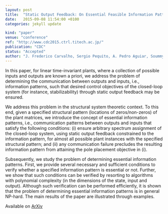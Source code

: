 ```yaml
---
layout: post
title:  "Static Output Feedback: On Essential Feasible Information Patterns"
date:   2015-09-08 11:54:00 +0100
categories: jekyll update

kind: "paper"
venue: "conference"
ref: "http://www.cdc2015.ctrl.titech.ac.jp/"
publication: "CDC"
status: "Accepted"
author: "J. Frederico Carvalho, Sergio Pequito, A. Pedro Aguiar, Soummya Kar, George J. Pappas"
---
```


In this paper, for linear time-invariant plants, where a collection of possible inputs and outputs are known a priori, we address the problem of determining the communication between outputs and inputs, i.e., information patterns, such that desired control objectives of the closed-loop system (for instance, stabilizability) through static output feedback may be ensured.

We address this problem in the structural system theoretic context. To this end, given a specified structural pattern (locations of zeros/non-zeros) of the plant matrices, we introduce the concept of essential information patterns, i.e., communication patterns between outputs and inputs that satisfy the following conditions: (i) ensure arbitrary spectrum assignment of the closed-loop system, using static output feedback constrained to the information pattern, for almost all possible plant instances with the specified structural pattern; and (ii) any communication failure precludes the resulting information pattern from attaining the pole placement objective in (i).

Subsequently, we study the problem of determining essential information patterns. First, we provide several necessary and sufficient conditions to verify whether a specified information pattern is essential or not. Further, we show that such conditions can be verified by resorting to algorithms with polynomial complexity (in the dimensions of the state, input and output). Although such verification can be performed efficiently, it is shown that the problem of determining essential information patterns is in general NP-hard. The main results of the paper are illustrated through examples. 

Available on [ArXiv]

[ArXiV]:http://arxiv.org/abs/1509.02383
